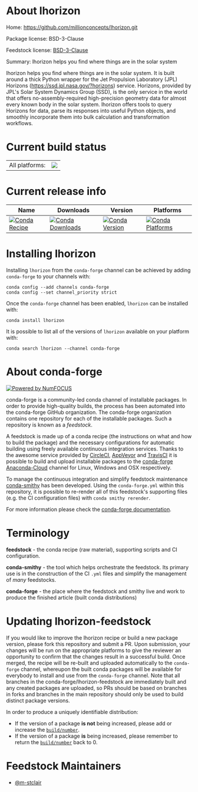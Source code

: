 About lhorizon
==============

Home: https://github.com/millionconcepts/lhorizon.git

Package license: BSD-3-Clause

Feedstock license: [BSD-3-Clause](https://github.com/conda-forge/lhorizon-feedstock/blob/master/LICENSE.txt)

Summary: lhorizon helps you find where things are in the solar system

lhorizon helps you find where things are in the solar system. It is built around a thick Python wrapper for the Jet Propulsion Laboratory (JPL) Horizons (https://ssd.jpl.nasa.gov/?horizons) service. Horizons, provided by JPL's Solar System Dynamics Group (SSD), is the only service in the world that offers no-assembly-required high-precision geometry data for almost every known body in the solar system. lhorizon offers tools to query Horizons for data, parse its responses into useful Python objects, and smoothly incorporate them into bulk calculation and transformation workflows.

Current build status
====================


<table><tr><td>All platforms:</td>
    <td>
      <a href="https://dev.azure.com/conda-forge/feedstock-builds/_build/latest?definitionId=13647&branchName=master">
        <img src="https://dev.azure.com/conda-forge/feedstock-builds/_apis/build/status/lhorizon-feedstock?branchName=master">
      </a>
    </td>
  </tr>
</table>

Current release info
====================

| Name | Downloads | Version | Platforms |
| --- | --- | --- | --- |
| [![Conda Recipe](https://img.shields.io/badge/recipe-lhorizon-green.svg)](https://anaconda.org/conda-forge/lhorizon) | [![Conda Downloads](https://img.shields.io/conda/dn/conda-forge/lhorizon.svg)](https://anaconda.org/conda-forge/lhorizon) | [![Conda Version](https://img.shields.io/conda/vn/conda-forge/lhorizon.svg)](https://anaconda.org/conda-forge/lhorizon) | [![Conda Platforms](https://img.shields.io/conda/pn/conda-forge/lhorizon.svg)](https://anaconda.org/conda-forge/lhorizon) |

Installing lhorizon
===================

Installing `lhorizon` from the `conda-forge` channel can be achieved by adding `conda-forge` to your channels with:

```
conda config --add channels conda-forge
conda config --set channel_priority strict
```

Once the `conda-forge` channel has been enabled, `lhorizon` can be installed with:

```
conda install lhorizon
```

It is possible to list all of the versions of `lhorizon` available on your platform with:

```
conda search lhorizon --channel conda-forge
```


About conda-forge
=================

[![Powered by NumFOCUS](https://img.shields.io/badge/powered%20by-NumFOCUS-orange.svg?style=flat&colorA=E1523D&colorB=007D8A)](http://numfocus.org)

conda-forge is a community-led conda channel of installable packages.
In order to provide high-quality builds, the process has been automated into the
conda-forge GitHub organization. The conda-forge organization contains one repository
for each of the installable packages. Such a repository is known as a *feedstock*.

A feedstock is made up of a conda recipe (the instructions on what and how to build
the package) and the necessary configurations for automatic building using freely
available continuous integration services. Thanks to the awesome service provided by
[CircleCI](https://circleci.com/), [AppVeyor](https://www.appveyor.com/)
and [TravisCI](https://travis-ci.com/) it is possible to build and upload installable
packages to the [conda-forge](https://anaconda.org/conda-forge)
[Anaconda-Cloud](https://anaconda.org/) channel for Linux, Windows and OSX respectively.

To manage the continuous integration and simplify feedstock maintenance
[conda-smithy](https://github.com/conda-forge/conda-smithy) has been developed.
Using the ``conda-forge.yml`` within this repository, it is possible to re-render all of
this feedstock's supporting files (e.g. the CI configuration files) with ``conda smithy rerender``.

For more information please check the [conda-forge documentation](https://conda-forge.org/docs/).

Terminology
===========

**feedstock** - the conda recipe (raw material), supporting scripts and CI configuration.

**conda-smithy** - the tool which helps orchestrate the feedstock.
                   Its primary use is in the construction of the CI ``.yml`` files
                   and simplify the management of *many* feedstocks.

**conda-forge** - the place where the feedstock and smithy live and work to
                  produce the finished article (built conda distributions)


Updating lhorizon-feedstock
===========================

If you would like to improve the lhorizon recipe or build a new
package version, please fork this repository and submit a PR. Upon submission,
your changes will be run on the appropriate platforms to give the reviewer an
opportunity to confirm that the changes result in a successful build. Once
merged, the recipe will be re-built and uploaded automatically to the
`conda-forge` channel, whereupon the built conda packages will be available for
everybody to install and use from the `conda-forge` channel.
Note that all branches in the conda-forge/lhorizon-feedstock are
immediately built and any created packages are uploaded, so PRs should be based
on branches in forks and branches in the main repository should only be used to
build distinct package versions.

In order to produce a uniquely identifiable distribution:
 * If the version of a package **is not** being increased, please add or increase
   the [``build/number``](https://docs.conda.io/projects/conda-build/en/latest/resources/define-metadata.html#build-number-and-string).
 * If the version of a package **is** being increased, please remember to return
   the [``build/number``](https://docs.conda.io/projects/conda-build/en/latest/resources/define-metadata.html#build-number-and-string)
   back to 0.

Feedstock Maintainers
=====================

* [@m-stclair](https://github.com/m-stclair/)

